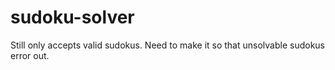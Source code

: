 # sudoku-solver

Still only accepts valid sudokus. Need to make it so that unsolvable sudokus error out.
